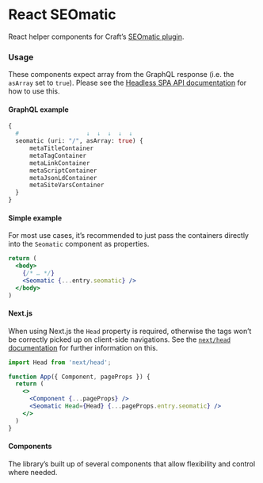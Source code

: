 # React SEOmatic

React helper components for Craft’s [SEOmatic plugin](https://plugins.craftcms.com/seomatic).

### Usage

These components expect array from the GraphQL response (i.e. the `asArray` set to `true`). Please see the [Headless SPA API documentation](https://nystudio107.com/docs/seomatic/Advanced.html#headless-spa-api) for how to use this.

#### GraphQL example

```graphql
{
  #                   ↓  ↓  ↓  ↓  ↓
  seomatic (uri: "/", asArray: true) {
      metaTitleContainer
      metaTagContainer
      metaLinkContainer
      metaScriptContainer
      metaJsonLdContainer
      metaSiteVarsContainer
  }
}
```

#### Simple example

For most use cases, it’s recommended to just pass the containers directly into the `Seomatic` component as properties.

```jsx
return (
  <body>
    {/* … */}
    <Seomatic {...entry.seomatic} />
  </body>
)
```

#### Next.js

When using Next.js the `Head` property is required, otherwise the tags won’t be correctly picked up on client-side navigations. See the [`next/head` documentation](https://nextjs.org/docs/api-reference/next/head) for further information on this.

```jsx
import Head from 'next/head';

function App({ Component, pageProps }) {
  return (
    <>
      <Component {...pageProps} />
      <Seomatic Head={Head} {...pageProps.entry.seomatic} />
    </>
  )
}
```

#### Components

The library’s built up of several components that allow flexibility and control where needed.

